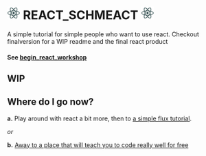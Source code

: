 # ![react logo](/assets/img/react_logo_fandc.png) REACT_SCHMEACT ![react logo](/assets/img/react_logo_fandc.png)
A simple tutorial for simple people who want to use react.
Checkout finalversion for a WIP readme and the final react product
#### See [begin_react_workshop](https://github.com/foundersandcoders/begin_react_workshop)
## WIP

## Where do I go now?
__a.__ Play around with react a bit more, then to [a simple flux tutorial](https://github.com/MIJOTHY/FOR_FLUX_SAKE).     

_or_  

__b.__ [Away to a place that will teach you to code really well for free](http://foundersandcoders.org/apply.html)  
